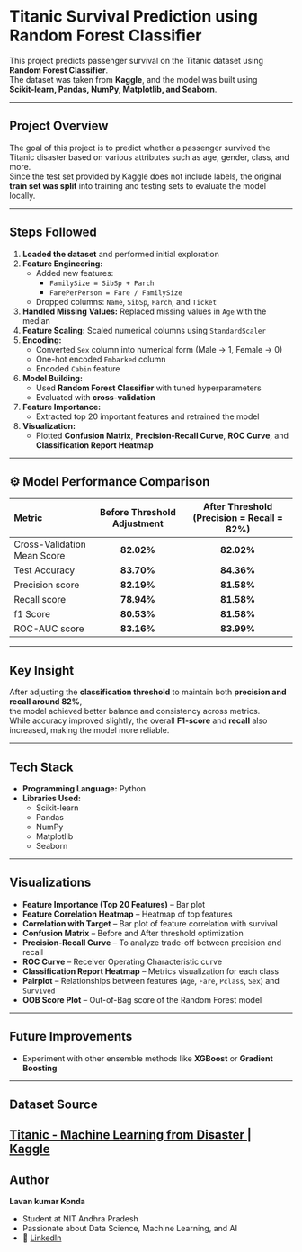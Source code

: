 # Titanic Survival Prediction using Random Forest Classifier  

This project predicts passenger survival on the Titanic dataset using **Random Forest Classifier**.  
The dataset was taken from **Kaggle**, and the model was built using  
**Scikit-learn, Pandas, NumPy, Matplotlib, and Seaborn**.  

---

##  Project Overview  
The goal of this project is to predict whether a passenger survived the Titanic disaster based on various attributes such as age, gender, class, and more.  
Since the test set provided by Kaggle does not include labels, the original **train set was split** into training and testing sets to evaluate the model locally.

---

##  Steps Followed  

1. **Loaded the dataset** and performed initial exploration  
2. **Feature Engineering:**  
   - Added new features:  
     - `FamilySize = SibSp + Parch`  
     - `FarePerPerson = Fare / FamilySize`  
   - Dropped columns: `Name`, `SibSp`, `Parch`, and `Ticket`  
3. **Handled Missing Values:** Replaced missing values in `Age` with the median  
4. **Feature Scaling:** Scaled numerical columns using `StandardScaler`  
5. **Encoding:**  
   - Converted `Sex` column into numerical form (Male → 1, Female → 0)  
   - One-hot encoded `Embarked` column  
   - Encoded `Cabin` feature  
6. **Model Building:**  
   - Used **Random Forest Classifier** with tuned hyperparameters  
   - Evaluated with **cross-validation**  
7. **Feature Importance:**  
   - Extracted top 20 important features and retrained the model  
8. **Visualization:**  
   - Plotted **Confusion Matrix**, **Precision-Recall Curve**, **ROC Curve**, and **Classification Report Heatmap**

---

## ⚙️ Model Performance Comparison  

| Metric                      | Before Threshold Adjustment | After Threshold (Precision = Recall = 82%) |
|:----------------------------|:---------------------------:|:------------------------------------------:|
| Cross-Validation Mean Score | **82.02%**                  | **82.02%**                                 |
| Test Accuracy               | **83.70%**                  | **84.36%**                                 |
| Precision score             | **82.19%**                  | **81.58%**                                 |
| Recall  score               | **78.94%**                  | **81.58%**                                 |
| f1 Score                    | **80.53%**                  | **81.58%**                                 |
| ROC-AUC score               | **83.16%**                  | **83.99%**                                 |

---

##  Key Insight  

After adjusting the **classification threshold** to maintain both **precision and recall around 82%**,  
the model achieved better balance and consistency across metrics.  
While accuracy improved slightly, the overall **F1-score** and **recall** also increased, making the model more reliable.

---

##  Tech Stack  
- **Programming Language:** Python   
- **Libraries Used:**  
  - Scikit-learn  
  - Pandas  
  - NumPy  
  - Matplotlib  
  - Seaborn  

---

##  Visualizations 

- **Feature Importance (Top 20 Features)** – Bar plot  
- **Feature Correlation Heatmap** – Heatmap of top features  
- **Correlation with Target** – Bar plot of feature correlation with survival  
- **Confusion Matrix** – Before and After threshold optimization  
- **Precision-Recall Curve** – To analyze trade-off between precision and recall  
- **ROC Curve** – Receiver Operating Characteristic curve  
- **Classification Report Heatmap** – Metrics visualization for each class  
- **Pairplot** – Relationships between features (`Age`, `Fare`, `Pclass`, `Sex`) and `Survived`  
- **OOB Score Plot** – Out-of-Bag score of the Random Forest model
   
---

##  Future Improvements  
- Experiment with other ensemble methods like **XGBoost** or **Gradient Boosting** 
---

##  Dataset Source  
 [Titanic - Machine Learning from Disaster | Kaggle](https://www.kaggle.com/c/titanic)
---

##  Author  

**Lavan kumar Konda**  
-  Student at NIT Andhra Pradesh  
-  Passionate about Data Science, Machine Learning, and AI  
- 🔗 [LinkedIn](www.linkedin.com/in/lavan-kumar-konda)

